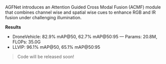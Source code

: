AGFNet introduces an Attention Guided Cross Modal Fusion (ACMF) module that combines
channel wise and spatial wise cues to enhance RGB and IR fusion under challenging illumination.

**Results**
- DroneVehicle: 82.9% mAP@50, 62.7% mAP@50:95 — Params: 20.8M, FLOPs: 35.0G
- LLVIP: 96.1% mAP@50, 65.1% mAP@50:95

> Code will be released soon!
